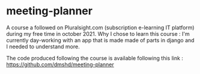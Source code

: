 # meeting-planner

A course a followed on Pluralsight.com (subscription e-learning IT platform) during my free time in october 2021.
Why I chose to learn this course : I'm currently day-working with an app that is made made of parts in django  and I needed to understand more.

The code produced following the course is available following this link : https://github.com/dmshd/meeting-planner
